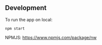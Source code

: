 ## Development
To run the app on local:
```shell
npm start
```

NPMJS: https://www.npmjs.com/package/nw
